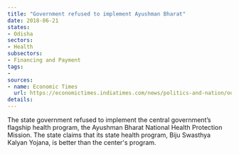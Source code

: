 ```yaml
---
title: "Government refused to implement Ayushman Bharat"
date: 2018-06-21
states:
- Odisha
sectors:
- Health
subsectors:
- Financing and Payment
tags:
- 
sources:
- name: Economic Times
  url: https://economictimes.indiatimes.com/news/politics-and-nation/odisha-refuses-to-implement-modicare-bjp-says-move-to-hijack-centres-scheme/articleshow/64622826.cms
details:
---
```


The state government refused to implement the central government’s flagship health program, the Ayushman Bharat National Health Protection Mission. The state claims that its state health program, Biju Swasthya Kalyan Yojana, is better than the center's program.
